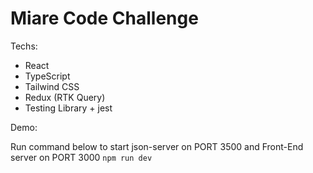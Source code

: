 # Miare Code Challenge

Techs:

- React
- TypeScript
- Tailwind CSS
- Redux (RTK Query)
- Testing Library + jest

Demo:

Run command below to start json-server on PORT 3500 and Front-End server on PORT 3000
`npm run dev`

